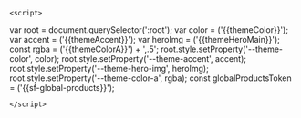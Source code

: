 ```
<script>
```
  var root = document.querySelector(':root');
  var color = ('{{themeColor}}');
  var accent = ('{{themeAccent}}');
  var heroImg = ('{{themeHeroMain}}');
  const rgba = ('{{themeColorA}}') + ',.5';
  root.style.setProperty('--theme-color', color);
  root.style.setProperty('--theme-accent', accent);
  root.style.setProperty('--theme-hero-img', heroImg);
  root.style.setProperty('--theme-color-a', rgba);
  const globalProductsToken = ('{{sf-global-products}}');
  ```
</script>
```
<script async="">
/*  Global Products (all Products) */
const globalProducts = GlobalProductData.filter((e) => {
return globalProductsToken.match(e.identifier);
}); 

/*Orders products based on token Where:  
obj = string value from either sf-featured-product or sf-gadget-product
prdsList = object either featuredProducts or gadgetProducts */

  const orderProducts = function(obj, prdsList) {
    let ordered = [];
    const singles = obj.split(',');
    for (i = 0; i < prdsList.length; i++) {
      ordered.push(GlobalProductData.filter((el) => {
        return el.identifier === singles[i];
      })[0]);
    };
    return ordered;
  } 

  const globalProductSection = document.querySelector('#products-main');

  const createProducts = function(productList, target, t) {
    let content = '';
    let data_target = target;
    let type = t;
    for (i = 0; i < productList.length; i++) {
      content += `<div class="col-12 col-md-6 mt-5 border-top pt-5 border-light border-1">
                <div class="row">
                    <div class="col text-center">
                    <img src="${productList[i].defaultImage.url}" alt="" class="img-fluid bd-placeholder-img" />
                    </div>
                    <div class="col">
                    <div class="right-sec">
                        <p class="txt h5">${productList[i].name}</p>
                        <p class="txt h6">${productList[i].shortDescription}</p>
                        <i class="fa fa-star"></i>
                        <i class="fa fa-star"></i>
                        <i class="fa fa-star"></i>
                        <i class="fa fa-star"></i>
                        <i class="fa fa-star"></i>
                        <div class="clearall"></div>
                        <div class="clearall"></div>
                        <p class="txt2 h6 mt-1">Price: <span draggable="true" id="i2fqeq">$${productList[i].price}</span>
                        </p>
                        <a href="products/${productList[i].slugName}" class="btn btn-lg prdBtn">Learn More</a>
                    </div>
                    </div>
                </div>
                </div>`
    }
    globalProductSection.innerHTML += content;
  };

  let op = orderProducts(globalProductsToken, globalProducts);

  createProducts(op, 'prd', 'product');
</script>

